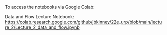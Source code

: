To access the notebooks via Google Colab: 

Data and Flow Lecture Notebook: https://colab.research.google.com/github/jbkinney/22e_urp/blob/main/lecture_2/Lecture_2_data_and_flow.ipynb



